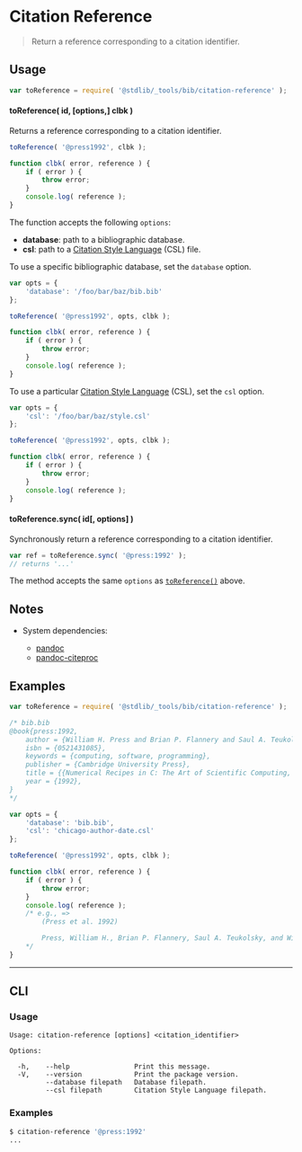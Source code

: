 <!--

@license Apache-2.0

Copyright (c) 2018 The Stdlib Authors.

Licensed under the Apache License, Version 2.0 (the "License");
you may not use this file except in compliance with the License.
You may obtain a copy of the License at

   http://www.apache.org/licenses/LICENSE-2.0

Unless required by applicable law or agreed to in writing, software
distributed under the License is distributed on an "AS IS" BASIS,
WITHOUT WARRANTIES OR CONDITIONS OF ANY KIND, either express or implied.
See the License for the specific language governing permissions and
limitations under the License.

-->

# Citation Reference

> Return a reference corresponding to a citation identifier.

<section class="intro">

</section>

<!-- /.intro -->

<section class="usage">

## Usage

```javascript
var toReference = require( '@stdlib/_tools/bib/citation-reference' );
```

<a name="to-reference"></a>

#### toReference( id, \[options,] clbk )

Returns a reference corresponding to a citation identifier.

<!-- run-disable -->

```javascript
toReference( '@press1992', clbk );

function clbk( error, reference ) {
    if ( error ) {
        throw error;
    }
    console.log( reference );
}
```

The function accepts the following `options`:

-   **database**: path to a bibliographic database.
-   **csl**: path to a [Citation Style Language][csl] (CSL) file.

To use a specific bibliographic database, set the `database` option.

<!-- run-disable -->

```javascript
var opts = {
    'database': '/foo/bar/baz/bib.bib'
};

toReference( '@press1992', opts, clbk );

function clbk( error, reference ) {
    if ( error ) {
        throw error;
    }
    console.log( reference );
}
```

To use a particular [Citation Style Language][csl] (CSL), set the `csl` option.

<!-- run-disable -->

```javascript
var opts = {
    'csl': '/foo/bar/baz/style.csl'
};

toReference( '@press1992', opts, clbk );

function clbk( error, reference ) {
    if ( error ) {
        throw error;
    }
    console.log( reference );
}
```

#### toReference.sync( id\[, options] )

Synchronously return a reference corresponding to a citation identifier.

<!-- run-disable -->

```javascript
var ref = toReference.sync( '@press:1992' );
// returns '...'
```

The method accepts the same `options` as [`toReference()`](#to-reference) above.

</section>

<!-- /.usage -->

<section class="notes">

## Notes

-   System dependencies:

    -   [pandoc][pandoc]
    -   [pandoc-citeproc][pandoc-citeproc]

</section>

<!-- /.notes -->

<section class="examples">

## Examples

<!-- run-disable -->

<!-- eslint-disable stdlib/capitalized-comments -->

<!-- eslint no-undef: "error" -->

```javascript
var toReference = require( '@stdlib/_tools/bib/citation-reference' );

/* bib.bib
@book{press:1992,
    author = {William H. Press and Brian P. Flannery and Saul A. Teukolsky and William T. Vetterling},
    isbn = {0521431085},
    keywords = {computing, software, programming},
    publisher = {Cambridge University Press},
    title = {{Numerical Recipes in C: The Art of Scientific Computing, Second Edition}},
    year = {1992},
}
*/

var opts = {
    'database': 'bib.bib',
    'csl': 'chicago-author-date.csl'
};

toReference( '@press1992', opts, clbk );

function clbk( error, reference ) {
    if ( error ) {
        throw error;
    }
    console.log( reference );
    /* e.g., =>
        (Press et al. 1992)

        Press, William H., Brian P. Flannery, Saul A. Teukolsky, and William T. Vetterling. 1992. _Numerical Recipes in C: The Art of Scientific Computing, Second Edition_. Cambridge University Press.
    */
}
```

</section>

<!-- /.examples -->

* * *

<section class="cli">

## CLI

<section class="usage">

### Usage

```text
Usage: citation-reference [options] <citation_identifier>

Options:

  -h,    --help                Print this message.
  -V,    --version             Print the package version.
         --database filepath   Database filepath.
         --csl filepath        Citation Style Language filepath.
```

</section>

<!-- /.usage -->

<section class="examples">

### Examples

```bash
$ citation-reference '@press:1992'
...
```

</section>

<!-- /.examples -->

</section>

<!-- /.cli -->

<!-- Section for related `stdlib` packages. Do not manually edit this section, as it is automatically populated. -->

<section class="related">

</section>

<!-- /.related -->

<!-- Section for all links. Make sure to keep an empty line after the `section` element and another before the `/section` close. -->

<section class="links">

[csl]: http://citationstyles.org/

[pandoc]: http://pandoc.org/

[pandoc-citeproc]: https://github.com/jgm/pandoc-citeproc

</section>

<!-- /.links -->
